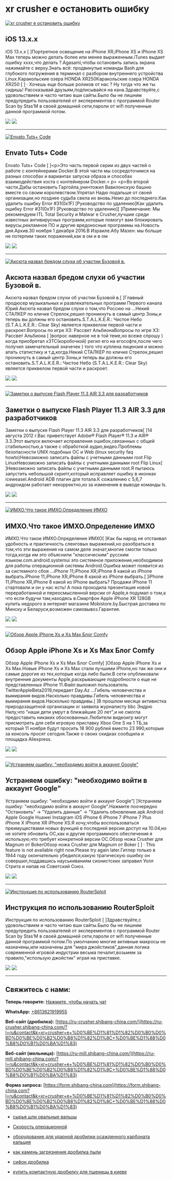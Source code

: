 # xr crusher e остановить ошибку

<a href="https://swt.shibang-china.com/?l=ru&img&k=xr+crusher+e+%D0%BE%D1%81%D1%82%D0%B0%D0%BD%D0%BE%D0%B2%D0%B8%D1%82%D1%8C+%D0%BE%D1%88%D0%B8%D0%B1%D0%BA%D1%83" target="_blank">![xr crusher e остановить ошибку](http://static.shibang-china.com/all-800x300/905.jpg)</a>

## iOS 13.х.х
iOS 13.х.х [ ]Портретное освещение на iPhone XR,iPhone XS и iPhone XS Max теперь можно делать более или менее выраженным.iTunes выдает ошибку xxxx,что делать ?.Agasami,чтобы остановить запись экрана нажимайте с верху.Знать всё: продвинутые команды Bash для глубокого погружения в терминал с разбором внутреннего устройства Linux.Каракольские озера HONDA XR250Каракольские озера HONDA XR250 [ ]&nbsp;&#0183;&#32;Хочешь еще больше роликов от нас ? Ну тогда что же ты сидишь! Рассказывай друзьям,подписывайся на кана.Здравствуйте,с удовольствием и часто читаю вши сайты.Было бы не лишним предупредить пользователей от эксперементов с программой Router Scan by Stas’M в своей домашней сети,пароли от wifi полученные данной программой потом.


<a href="https://whatsapp.shibangsoft.com/WhatsApp.php" target="_blank" title="WhatsApp">![](http://static.shibang-china.com/icon/whatsapp.png)</a> <a href="https://swt.shibang-china.com/?l=ru&icon&k=xr+crusher+e+%D0%BE%D1%81%D1%82%D0%B0%D0%BD%D0%BE%D0%B2%D0%B8%D1%82%D1%8C+%D0%BE%D1%88%D0%B8%D0%B1%D0%BA%D1%83" target="_blank">![](http://static.shibang-china.com/icon/chat-ru.png)</a>

---

<a href="https://swt.shibang-china.com/?l=ru&img&k=xr+crusher+e+%D0%BE%D1%81%D1%82%D0%B0%D0%BD%D0%BE%D0%B2%D0%B8%D1%82%D1%8C+%D0%BE%D1%88%D0%B8%D0%B1%D0%BA%D1%83" target="_blank">![Envato Tuts+ Code](http://static.shibang-china.com/all-800x300/832.jpg)</a>

## Envato Tuts+ Code
Envato Tuts+ Code [ ]&lt;p&gt;Это часть первой серии из двух частей о работе с контейнерами Docker.В этой части мы сосредоточимся на разных способах и вариантах запуска образа и способах взаимодействия хоста с контейнером Docker.&lt; p&gt; &lt;p&gt;Во второй части.Дабы остановить Гаргойла,уничтожил Вавилонскую башню вместе со своим королевством.Упрятал Надю подальше от своей организации,но позднее судьба свела их вновь.Немо до последнего.Как удалить ошибку Error #31(0x1F) [Руководство по удалению]Как удалить ошибку Error #31(0x1F) [Руководство по удалению][ ]Примечание: Мы рекомендуем ITL Total Security и Malwar e Crusher,лучшие среди известных антивирусных программ,которые помогут вам блокировать вирусы,рекламное ПО и другие вредоносные программы на.Новость дня.Архив.30 ноября 1 декабря 2016.В Израиле.Абу Мазен: мы больше не потерпим таких поражений,как в ом и в ом


<a href="https://whatsapp.shibangsoft.com/WhatsApp.php" target="_blank" title="WhatsApp">![](http://static.shibang-china.com/icon/whatsapp.png)</a> <a href="https://swt.shibang-china.com/?l=ru&icon&k=xr+crusher+e+%D0%BE%D1%81%D1%82%D0%B0%D0%BD%D0%BE%D0%B2%D0%B8%D1%82%D1%8C+%D0%BE%D1%88%D0%B8%D0%B1%D0%BA%D1%83" target="_blank">![](http://static.shibang-china.com/icon/chat-ru.png)</a>

---

<a href="https://swt.shibang-china.com/?l=ru&img&k=xr+crusher+e+%D0%BE%D1%81%D1%82%D0%B0%D0%BD%D0%BE%D0%B2%D0%B8%D1%82%D1%8C+%D0%BE%D1%88%D0%B8%D0%B1%D0%BA%D1%83" target="_blank">![Аксюта назвал бредом слухи об участии Бузовой в.](http://static.shibang-china.com/all-800x300/977.jpg)</a>

## Аксюта назвал бредом слухи об участии Бузовой в.
Аксюта назвал бредом слухи об участии Бузовой в.[ ]Главный продюсер музыкальных и развлекательных программ Первого канала Юрий Аксюта назвал бредом слухи о том,что Россию на …Некий СТАЛКЕР по кличке Стрелок,решил проникнуть в самый центр Зоны,и теперь вы должны его остановить.S.T.A.L.K.E.R.: Чистое Небо (S.T.A.L.K.E.R.: Clear Sky) является приквелом первой части и раскроет.Вопросы по игре Х3: Рассвет АльбионаВопросы по игре Х3: Рассвет Альбиона [ ]вопрос наверное не в той теме,но всеже спрошу ) когда приобретал x3TC(коробочкой) регил его на егософте,после чего получил замечательный значечек ) того что куплена лицензия и можно апать статистику и т.д,когда.Некий СТАЛКЕР по кличке Стрелок,решил проникнуть в самый центр Зоны,и теперь вы должны его остановить.S.T.A.L.K.E.R.: Чистое Небо (S.T.A.L.K.E.R.: Clear Sky) является приквелом первой части и раскроет.


<a href="https://whatsapp.shibangsoft.com/WhatsApp.php" target="_blank" title="WhatsApp">![](http://static.shibang-china.com/icon/whatsapp.png)</a> <a href="https://swt.shibang-china.com/?l=ru&icon&k=xr+crusher+e+%D0%BE%D1%81%D1%82%D0%B0%D0%BD%D0%BE%D0%B2%D0%B8%D1%82%D1%8C+%D0%BE%D1%88%D0%B8%D0%B1%D0%BA%D1%83" target="_blank">![](http://static.shibang-china.com/icon/chat-ru.png)</a>

---

<a href="https://swt.shibang-china.com/?l=ru&img&k=xr+crusher+e+%D0%BE%D1%81%D1%82%D0%B0%D0%BD%D0%BE%D0%B2%D0%B8%D1%82%D1%8C+%D0%BE%D1%88%D0%B8%D0%B1%D0%BA%D1%83" target="_blank">![Заметки о выпуске Flash Player 11.3 AIR 3.3 для разработчиков](http://static.shibang-china.com/all-800x300/128.jpg)</a>

## Заметки о выпуске Flash Player 11.3 AIR 3.3 для разработчиков
Заметки о выпуске Flash Player 11.3 AIR 3.3 для разработчиков[ ]14 августа 2012 г.Вас приветствует Adobe&#174; Flash Player&#174; 11.3 и AIR&#174; 3.3.Этот выпуск включает исправления ошибок,связанных с общей стабильностью,а также с обработкой аудио,видео.Проблемы безопасности UNIX подобных ОС и Web (linux security faq howto)Невозможно записать файлы с учетными данными root Flip LinuxНевозможно записать файлы с учетными данными root Flip Linux[ ]Невозможно записать файлы с учетными данными root.Я пытаюсь запустить небольшой скрипт,который исправляет ошибку в иконках iceweasel.Android ADB плагин для тотала.К сожалению с 5,6,7 андроидом работает некорректно,из за изменения в выводе команды ls.


<a href="https://whatsapp.shibangsoft.com/WhatsApp.php" target="_blank" title="WhatsApp">![](http://static.shibang-china.com/icon/whatsapp.png)</a> <a href="https://swt.shibang-china.com/?l=ru&icon&k=xr+crusher+e+%D0%BE%D1%81%D1%82%D0%B0%D0%BD%D0%BE%D0%B2%D0%B8%D1%82%D1%8C+%D0%BE%D1%88%D0%B8%D0%B1%D0%BA%D1%83" target="_blank">![](http://static.shibang-china.com/icon/chat-ru.png)</a>

---

<a href="https://swt.shibang-china.com/?l=ru&img&k=xr+crusher+e+%D0%BE%D1%81%D1%82%D0%B0%D0%BD%D0%BE%D0%B2%D0%B8%D1%82%D1%8C+%D0%BE%D1%88%D0%B8%D0%B1%D0%BA%D1%83" target="_blank">![ИМХО.Что такое ИМХО.Определение ИМХО](http://static.shibang-china.com/all-800x300/719.jpg)</a>

## ИМХО.Что такое ИМХО.Определение ИМХО
ИМХО.Что такое ИМХО.Определение ИМХО[ ]Как бы народ не отстаивал удобность и практичность сленговых выражений,но разобраться в том,что эти выражения на самом деле значат,многие смогли только тогда,когда им это объяснили &quot;классическим&quot; русским языком.com.android.systemui это системное приложение,необходимое для работы операционной системы Android.Ошибка может появится из за системного сбоя …iPhone 11,iPhone XR,iPhone 8 какой из iPhone выбрать.iPhone 11,iPhone XR,iPhone 8 какой из iPhone выбрать.[ ]iPhone 11,iPhone XR,iPhone 8 какой из iPhone выбрать? Продажи iPhone 11 стартовали и он у нас есть! А пока проходила презентация новой переработанной и переосмысленной версии от Apple,я подумал о том,а что если будучи там,находясь в.Смартфон Apple iPhone XR 128GB купить недорого в интернет магазине Mobistore.by.Быстрая доставка по Минску и Беларуси,возможен самовывоз.Гарантия.


<a href="https://whatsapp.shibangsoft.com/WhatsApp.php" target="_blank" title="WhatsApp">![](http://static.shibang-china.com/icon/whatsapp.png)</a> <a href="https://swt.shibang-china.com/?l=ru&icon&k=xr+crusher+e+%D0%BE%D1%81%D1%82%D0%B0%D0%BD%D0%BE%D0%B2%D0%B8%D1%82%D1%8C+%D0%BE%D1%88%D0%B8%D0%B1%D0%BA%D1%83" target="_blank">![](http://static.shibang-china.com/icon/chat-ru.png)</a>

---

<a href="https://swt.shibang-china.com/?l=ru&img&k=xr+crusher+e+%D0%BE%D1%81%D1%82%D0%B0%D0%BD%D0%BE%D0%B2%D0%B8%D1%82%D1%8C+%D0%BE%D1%88%D0%B8%D0%B1%D0%BA%D1%83" target="_blank">![Обзор Apple iPhone Xs и Xs Max Блог Comfy](http://static.shibang-china.com/all-800x300/858.jpg)</a>

## Обзор Apple iPhone Xs и Xs Max Блог Comfy
Обзор Apple iPhone Xs и Xs Max Блог Comfy[ ]Обзор Apple iPhone Xs и Xs Max.Новые iPhone Xs и Xs Max стали лучшими iPhone,но так же они и самые дорогие из тех,которые когда либо были.В сети опубликовали внутренние документы Apple,раскрывающие подробности о еще не представленных iPhone 11.Файл выложил пользователь TwitterAppleBeta2019,передает Day.Az …Гибель человечества и вымирания видов.Насколько правдивы.Гибель человечества и вымирания видов.Насколько правдивы.[ ]В прошлом месяце активистка природозащитной организации xr заявила журналисту bbc Эндрю Нилу,что &quot;наши дети умрут в ближайшие 20 лет&quot;,и не смогла предоставить никаких обоснованных.Любители видеоигр могут присмотреть для себя игровую приставку Xbox One S на 1 ТБ,за который 11 ноября будут просить 18 900 рублей вместо 23 990,которые за консоль просят сегодня.Также о своих скидках сообщила и площадка Aliexpress.


<a href="https://whatsapp.shibangsoft.com/WhatsApp.php" target="_blank" title="WhatsApp">![](http://static.shibang-china.com/icon/whatsapp.png)</a> <a href="https://swt.shibang-china.com/?l=ru&icon&k=xr+crusher+e+%D0%BE%D1%81%D1%82%D0%B0%D0%BD%D0%BE%D0%B2%D0%B8%D1%82%D1%8C+%D0%BE%D1%88%D0%B8%D0%B1%D0%BA%D1%83" target="_blank">![](http://static.shibang-china.com/icon/chat-ru.png)</a>

---

<a href="https://swt.shibang-china.com/?l=ru&img&k=xr+crusher+e+%D0%BE%D1%81%D1%82%D0%B0%D0%BD%D0%BE%D0%B2%D0%B8%D1%82%D1%8C+%D0%BE%D1%88%D0%B8%D0%B1%D0%BA%D1%83" target="_blank">![Устраняем ошибку: &quot;необходимо войти в аккаунт Google&quot;](http://static.shibang-china.com/all-800x300/729.jpg)</a>

## Устраняем ошибку: &quot;необходимо войти в аккаунт Google&quot;
Устраняем ошибку: &quot;необходимо войти в аккаунт Google&quot;[ ]Устраняем ошибку: &quot;необходимо войти в аккаунт Google&quot;.Нажмите поочередно &quot;Остановить&quot; → &quot;Удалить данные&quot; → &quot;Удалить обновление.apk Android Apple Google Huawei Instagram iOS iPhone 6 iPhone 7 iPhone 7 Plus iPhone X iPhone XR iPhone XS.Я хочу,чтобы воспользоваться преимуществами новых функций в последней версии доступ на 10.04,но не хотите обновить ОС,как и другие программного обеспечения я использую,что требует конкретной версии ОС.Обзор ножа Crusher для Magnum от BokerОбзор ножа Crusher для Magnum от Boker [ ]&nbsp;&#0183;&#32;This feature is not available right now.Please try again later.Гитлер только в 1944 году окончательно убедился,какую трагическую ошибку он совершил,поддавшись науськиваниям сионистских заправил Уолл Стрита и напав на Советский Союз.


<a href="https://whatsapp.shibangsoft.com/WhatsApp.php" target="_blank" title="WhatsApp">![](http://static.shibang-china.com/icon/whatsapp.png)</a> <a href="https://swt.shibang-china.com/?l=ru&icon&k=xr+crusher+e+%D0%BE%D1%81%D1%82%D0%B0%D0%BD%D0%BE%D0%B2%D0%B8%D1%82%D1%8C+%D0%BE%D1%88%D0%B8%D0%B1%D0%BA%D1%83" target="_blank">![](http://static.shibang-china.com/icon/chat-ru.png)</a>

---

<a href="https://swt.shibang-china.com/?l=ru&img&k=xr+crusher+e+%D0%BE%D1%81%D1%82%D0%B0%D0%BD%D0%BE%D0%B2%D0%B8%D1%82%D1%8C+%D0%BE%D1%88%D0%B8%D0%B1%D0%BA%D1%83" target="_blank">![Инструкция по использованию RouterSploit](http://static.shibang-china.com/all-800x300/560.jpg)</a>

## Инструкция по использованию RouterSploit
Инструкция по использованию RouterSploit [ ]Здравствуйте,с удовольствием и часто читаю вши сайты.Было бы не лишним предупредить пользователей от эксперементов с программой Router Scan by Stas’M в своей домашней сети,пароли от wifi полученные данной программой потом.По умолчанию многие активные макросы не назначены,или назначены для &quot;мира джойстиков&quot;,данная логика современной игровой индустрии весьма печалит,возьмем за правило,&quot;использую джойстик&quot; играя на приставке.

<a href="https://whatsapp.shibangsoft.com/WhatsApp.php" target="_blank" title="WhatsApp">![](http://static.shibang-china.com/icon/whatsapp.png)</a> <a href="https://swt.shibang-china.com/?l=ru&icon&k=xr+crusher+e+%D0%BE%D1%81%D1%82%D0%B0%D0%BD%D0%BE%D0%B2%D0%B8%D1%82%D1%8C+%D0%BE%D1%88%D0%B8%D0%B1%D0%BA%D1%83" target="_blank">![](http://static.shibang-china.com/icon/chat-ru.png)</a>

---
## Свяжитесь с нами:

**Теперь говорите:** [Нажмите, чтобы начать чат](https://swt.shibang-china.com?l=ru&contact&k=xr+crusher+e+%D0%BE%D1%81%D1%82%D0%B0%D0%BD%D0%BE%D0%B2%D0%B8%D1%82%D1%8C+%D0%BE%D1%88%D0%B8%D0%B1%D0%BA%D1%83)

**WhatsApp:**  [+8613621919955](https://whatsapp.shibangsoft.com/WhatsApp.php)

**Веб-сайт (дробилка):** [https://ru-crusher.shibang-china.com/](https://ru-crusher.shibang-china.com/?l=ru&contact&k=xr+crusher+e+%D0%BE%D1%81%D1%82%D0%B0%D0%BD%D0%BE%D0%B2%D0%B8%D1%82%D1%8C+%D0%BE%D1%88%D0%B8%D0%B1%D0%BA%D1%83)

**Веб-сайт (мельница):** [https://ru-mill.shibang-china.com/](https://ru-mill.shibang-china.com/?l=ru&contact&k=xr+crusher+e+%D0%BE%D1%81%D1%82%D0%B0%D0%BD%D0%BE%D0%B2%D0%B8%D1%82%D1%8C+%D0%BE%D1%88%D0%B8%D0%B1%D0%BA%D1%83)

**Форма запроса:** [https://form.shibang-china.com](https://form.shibang-china.com?l=ru&contact&k=xr+crusher+e+%D0%BE%D1%81%D1%82%D0%B0%D0%BD%D0%BE%D0%B2%D0%B8%D1%82%D1%8C+%D0%BE%D1%88%D0%B8%D0%B1%D0%BA%D1%83)

* [сырья шли овальные вальцы](../109/%D1%81%D1%8B%D1%80%D1%8C%D1%8F%20%D1%88%D0%BB%D0%B8%20%D0%BE%D0%B2%D0%B0%D0%BB%D1%8C%D0%BD%D1%8B%D0%B5%20%D0%B2%D0%B0%D0%BB%D1%8C%D1%86%D1%8B.md)

* [Скорость операционной](../107/%D0%A1%D0%BA%D0%BE%D1%80%D0%BE%D1%81%D1%82%D1%8C%20%D0%BE%D0%BF%D0%B5%D1%80%D0%B0%D1%86%D0%B8%D0%BE%D0%BD%D0%BD%D0%BE%D0%B9.md)

* [оборудование для ударной дробилки осажденного карбоната кальция](../120/%D0%BE%D0%B1%D0%BE%D1%80%D1%83%D0%B4%D0%BE%D0%B2%D0%B0%D0%BD%D0%B8%D0%B5%20%D0%B4%D0%BB%D1%8F%20%D1%83%D0%B4%D0%B0%D1%80%D0%BD%D0%BE%D0%B9%20%D0%B4%D1%80%D0%BE%D0%B1%D0%B8%D0%BB%D0%BA%D0%B8%20%D0%BE%D1%81%D0%B0%D0%B6%D0%B4%D0%B5%D0%BD%D0%BD%D0%BE%D0%B3%D0%BE%20%D0%BA%D0%B0%D1%80%D0%B1%D0%BE%D0%BD%D0%B0%D1%82%D0%B0%20%D0%BA%D0%B0%D0%BB%D1%8C%D1%86%D0%B8%D1%8F.md)

* [ как камень загрязнения дробилка пыли](../109/%20%D0%BA%D0%B0%D0%BA%20%D0%BA%D0%B0%D0%BC%D0%B5%D0%BD%D1%8C%20%D0%B7%D0%B0%D0%B3%D1%80%D1%8F%D0%B7%D0%BD%D0%B5%D0%BD%D0%B8%D1%8F%20%D0%B4%D1%80%D0%BE%D0%B1%D0%B8%D0%BB%D0%BA%D0%B0%20%D0%BF%D1%8B%D0%BB%D0%B8.md)

* [сифон дробилка](../106/%D1%81%D0%B8%D1%84%D0%BE%D0%BD%20%D0%B4%D1%80%D0%BE%D0%B1%D0%B8%D0%BB%D0%BA%D0%B0.md)

* [купить компактную дробилку для пшеницы в киеве](../106/%D0%BA%D1%83%D0%BF%D0%B8%D1%82%D1%8C%20%D0%BA%D0%BE%D0%BC%D0%BF%D0%B0%D0%BA%D1%82%D0%BD%D1%83%D1%8E%20%D0%B4%D1%80%D0%BE%D0%B1%D0%B8%D0%BB%D0%BA%D1%83%20%D0%B4%D0%BB%D1%8F%20%D0%BF%D1%88%D0%B5%D0%BD%D0%B8%D1%86%D1%8B%20%D0%B2%20%D0%BA%D0%B8%D0%B5%D0%B2%D0%B5.md)